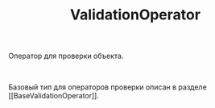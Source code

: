 ﻿---
layout: default
title: ValidationOperator
position: 1
categories: 
tags: 
---

Оператор для проверки объекта.

   

Базовый тип для операторов проверки описан в разделе [[BaseValidationOperator]].

   



 

 

